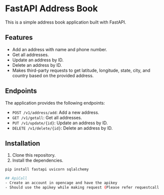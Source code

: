 # FastAPI Address Book

This is a simple address book application built with FastAPI.

## Features

- Add an address with name and phone number.
- Get all addresses.
- Update an address by ID.
- Delete an address by ID.
- Makes third-party requests to get latitude, longitude, state, city, and country based on the provided address.

## Endpoints

The application provides the following endpoints:

- `POST /v1/address/add`: Add a new address.
- `GET /v1/getall`: Get all addresses.
- `PUT /v1/update/{id}`: Update an address by ID.
- `DELETE /v1/delete/{id}`: Delete an address by ID.

## Installation

1. Clone this repository.
2. Install the dependencies.

```bash
pip install fastapi uvicorn sqlalchemy

## ApiCall
- Create an account in opencage and have the apikey
- Should use the apikey while making request (Please refer requestcall.py)
